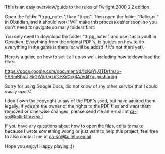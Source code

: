 This is an easy overview/guide to the rules of Twilight:2000 2.2 edition.

Open the folder "ttrpg_notes", then "ttrpg". Then open the folder "Rollespil" in Obsidian, and it should work! Will make this process easier soon, so you don't need to navigate so many folders first.

You only need to download the folder "ttrpg_notes" and use it as a vault in Obsidian. 
Everything from the original PDF's, to guides on how to do everything in the game is there (or will be added if it's not there yet).

Here is a guide on how to set it all up as well, including how to download the files:

https://docs.google.com/document/d/1cKaYIJ3TDrfmao-5BRmBhpUjFbGWdr0qkoDEXpOcgIA/edit?usp=sharing

Sorry for using Google Docs, did not know of any other service that I could easily use :C


I don't own the copyright to any of the PDF's used, but have aquired them legally.
If you are the owner of the rights to the PDF files and want them removed or otherwise changed, please send me an e-mail at ca-so@kollektiv.email

If you have any questions about how to open the files, edits to make because I wrote something wrong or just want to help this project, feel free to also contact me at ca-so@kolletiv.email

Hope you enjoy! 
Happy playing :))
